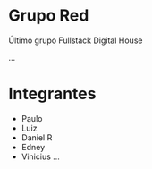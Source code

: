 # Grupo Red

Último grupo Fullstack Digital House

...

# Integrantes

  - Paulo
  - Luiz
  - Daniel R
  - Edney
  - Vinicius
  ...
